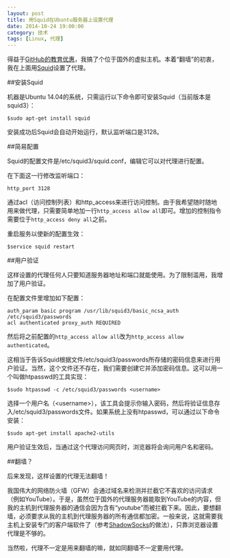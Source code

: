 ```yaml
---
layout: post
title: 用Squid在Ubuntu服务器上设置代理
date: 2014-10-24 19:00:00
category: 技术
tags: [Linux, 代理]
---
```


得益于[GitHub的教育优惠](https://education.github.com/pack)，我搞了个位于国外的虚拟主机。本着“翻墙”的初衷，我在上面用[Squid](http://www.squid-cache.org/)设置了代理。

<!--more-->

##安装Squid

机器是Ubuntu 14.04的系统，只需运行以下命令即可安装Squid（当前版本是squid3）：

    $sudo apt-get install squid
    
安装成功后Squid会自动开始运行，默认监听端口是3128。

##简易配置

Squid的配置文件是/etc/squid3/squid.conf，编辑它可以对代理进行配置。

在下面这一行修改监听端口：

    http_port 3128

通过acl（访问控制列表）和http\_access来进行访问控制。由于我希望随时随地用来做代理，只需要简单地加一行`http_access allow all`即可。增加的控制指令需要位于`http_access deny all`之前。

重启服务以使新的配置生效：

    $service squid restart

##用户验证

这样设置的代理任何人只要知道服务器地址和端口就能使用。为了限制滥用，我增加了用户验证。

在配置文件里增加如下配置：

    auth_param basic program /usr/lib/squid3/basic_ncsa_auth /etc/squid3/passwords
    acl authenticated proxy_auth REQUIRED

然后将之前配置的`http_access allow all`改为`http_access allow authenticated`。

这相当于告诉Squid根据文件/etc/squid3/passwords所存储的密码信息来进行用户验证。当然，这个文件还不存在，我们需要创建它并添加密码信息。这可以用一个叫做htpasswd的工具实现：

    $sudo htpasswd -c /etc/squid3/passwords <username>

选择一个用户名（\<username\>），该工具会提示你输入密码，然后将验证信息存入/etc/squid3/passwords文件。如果系统上没有htpasswd，可以通过以下命令安装：

    $sudo apt-get install apache2-utils
    
用户验证生效后，当通过这个代理访问网页时，浏览器将会询问用户名和密码。

##翻墙？

后来发现，这样设置的代理无法翻墙！

我国伟大的网络防火墙（GFW）会通过域名来检测并拦截它不喜欢的访问请求（例如YouTube）。于是，虽然位于国外的代理服务器能取到YouTube的内容，但我的主机到代理服务器的通信会因为含有“youtube”而被拦截下来。因此，要想翻墙，必须要求从我的主机到代理服务器的所有通信都加密。一般来说，这就需要我主机上安装专门的客户端软件了（参考[ShadowSocks](https://github.com/clowwindy/shadowsocks/wiki/Shadowsocks-%E4%BD%BF%E7%94%A8%E8%AF%B4%E6%98%8E)的做法），只靠浏览器设置代理是不够的。

当然啦，代理不一定是用来翻墙的嘛，就如同翻墙不一定要用代理。
